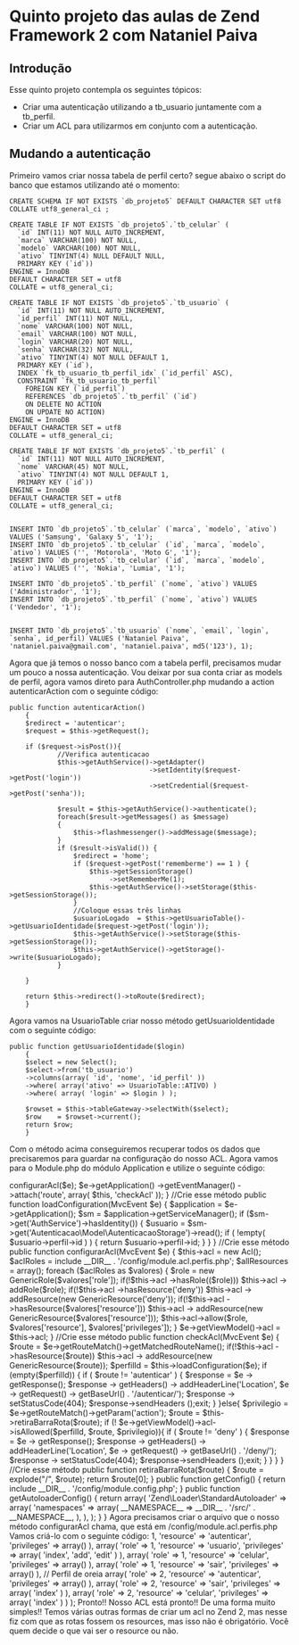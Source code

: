 Quinto projeto das aulas de Zend Framework 2 com Nataniel Paiva
=======================

Introdução
------------

Esse quinto projeto contempla os seguintes tópicos:

* Criar uma autenticação utilizando a tb_usuario juntamente com a tb_perfil.
* Criar um ACL para utilizarmos em conjunto com a autenticação.



Mudando a autenticação
----------------------

Primeiro vamos criar nossa tabela de perfil certo?
segue abaixo o script do banco que estamos utilizando até o momento:

	CREATE SCHEMA IF NOT EXISTS `db_projeto5` DEFAULT CHARACTER SET utf8 COLLATE utf8_general_ci ;

	CREATE TABLE IF NOT EXISTS `db_projeto5`.`tb_celular` (
	  `id` INT(11) NOT NULL AUTO_INCREMENT,
	  `marca` VARCHAR(100) NOT NULL,
	  `modelo` VARCHAR(100) NOT NULL,
	  `ativo` TINYINT(4) NULL DEFAULT NULL,
	  PRIMARY KEY (`id`))
	ENGINE = InnoDB
	DEFAULT CHARACTER SET = utf8
	COLLATE = utf8_general_ci;

	CREATE TABLE IF NOT EXISTS `db_projeto5`.`tb_usuario` (
	  `id` INT(11) NOT NULL AUTO_INCREMENT,
	  `id_perfil` INT(11) NOT NULL,
	  `nome` VARCHAR(100) NOT NULL,
	  `email` VARCHAR(100) NOT NULL,
	  `login` VARCHAR(20) NOT NULL,
	  `senha` VARCHAR(32) NOT NULL,
	  `ativo` TINYINT(4) NOT NULL DEFAULT 1,
	  PRIMARY KEY (`id`),
	  INDEX `fk_tb_usuario_tb_perfil_idx` (`id_perfil` ASC),
	  CONSTRAINT `fk_tb_usuario_tb_perfil`
	    FOREIGN KEY (`id_perfil`)
	    REFERENCES `db_projeto5`.`tb_perfil` (`id`)
	    ON DELETE NO ACTION
	    ON UPDATE NO ACTION)
	ENGINE = InnoDB
	DEFAULT CHARACTER SET = utf8
	COLLATE = utf8_general_ci;

	CREATE TABLE IF NOT EXISTS `db_projeto5`.`tb_perfil` (
	  `id` INT(11) NOT NULL AUTO_INCREMENT,
	  `nome` VARCHAR(45) NOT NULL,
	  `ativo` TINYINT(4) NOT NULL DEFAULT 1,
	  PRIMARY KEY (`id`))
	ENGINE = InnoDB
	DEFAULT CHARACTER SET = utf8
	COLLATE = utf8_general_ci;


	INSERT INTO `db_projeto5`.`tb_celular` (`marca`, `modelo`, `ativo`) VALUES ('Samsung', 'Galaxy 5', '1');
	INSERT INTO `db_projeto5`.`tb_celular` (`id`, `marca`, `modelo`, `ativo`) VALUES ('', 'Motorola', 'Moto G', '1');
	INSERT INTO `db_projeto5`.`tb_celular` (`id`, `marca`, `modelo`, `ativo`) VALUES ('', 'Nokia', 'Lumia', '1');

	INSERT INTO `db_projeto5`.`tb_perfil` (`nome`, `ativo`) VALUES ('Administrador', '1');
	INSERT INTO `db_projeto5`.`tb_perfil` (`nome`, `ativo`) VALUES ('Vendedor', '1');


	INSERT INTO `db_projeto5`.`tb_usuario` (`nome`, `email`, `login`, `senha`, id_perfil) VALUES ('Nataniel Paiva', 'nataniel.paiva@gmail.com', 'nataniel.paiva', md5('123'), 1);


Agora que já temos o nosso banco com a tabela perfil, precisamos mudar um pouco a nossa autenticação.
Vou deixar por sua conta criar as models de perfil, agora vamos direto para AuthController.php mudando a action autenticarAction com o seguinte código:

	public function autenticarAction()
	    {
		$redirect = 'autenticar';
		$request = $this->getRequest();

		if ($request->isPost()){
		        //Verifica autenticacao
		        $this->getAuthService()->getAdapter()
		                               ->setIdentity($request->getPost('login'))
		                               ->setCredential($request->getPost('senha'));

		        $result = $this->getAuthService()->authenticate();
		        foreach($result->getMessages() as $message)
		        {
		            $this->flashmessenger()->addMessage($message);
		        }
		        if ($result->isValid()) {
		            $redirect = 'home';
		            if ($request->getPost('rememberme') == 1 ) {
		                $this->getSessionStorage()
		                     ->setRememberMe(1);
		                $this->getAuthService()->setStorage($this->getSessionStorage());
		            }
		            //Coloque essas três linhas
		            $usuarioLogado  = $this->getUsuarioTable()->getUsuarioIdentidade($request->getPost('login'));
		            $this->getAuthService()->setStorage($this->getSessionStorage());
		            $this->getAuthService()->getStorage()->write($usuarioLogado);
		        }

		}

		return $this->redirect()->toRoute($redirect);
	    }

Agora vamos na UsuarioTable criar nosso método getUsuarioIdentidade com o seguinte código:

	public function getUsuarioIdentidade($login)
	    {
		$select = new Select();
		$select->from('tb_usuario')
		->columns(array( 'id', 'nome', 'id_perfil' ))
		->where( array('ativo' => UsuarioTable::ATIVO) )
		->where( array( 'login' => $login ) );
		
		$rowset = $this->tableGateway->selectWith($select);
		$row    = $rowset->current();
		return $row;
	    }

Com o método acima conseguiremos recuperar todos os dados que precisaremos para guardar na configuração do nosso ACL.
Agora vamos para o Module.php do módulo Application e utilize o seguinte código:

<?php
namespace Application;

use Zend\Mvc\ModuleRouteListener;
use Zend\Mvc\MvcEvent;
use Zend\Permissions\Acl\Resource\GenericResource;
use Zend\Permissions\Acl\Acl;
use Zend\Permissions\Acl\Role\GenericRole;

	class Module
	{
	    //crie esse atributo global
	    protected $acl = null;
	    //Altere esse método
	    public function onBootstrap(MvcEvent $e)
	    {
		$this->configurarAcl($e);
		$e->getApplication()
		    ->getEventManager()
		    ->attach('route', array(
		    $this,
		    'checkAcl'
		));
	    }

	    //Crie esse método
	    public function loadConfiguration(MvcEvent $e)
	    {
	    
	    	$application = $e->getApplication();
	    	$sm = $application->getServiceManager();
	    
	    
	    	if ($sm->get('AuthService')->hasIdentity()) {
	    		$usuario = $sm->get('Autenticacao\Model\AutenticacaoStorage')->read();
	    		if ( !empty( $usuario->perfil->id ) ) {
	    			return $usuario->perfil->id;
	    		}
	    	}
	    
	    
	    }
	    //Crie esse método
	    public function configurarAcl(MvcEvent $e)
	    {
		
	    	$this->acl = new Acl();
	    	$aclRoles = include __DIR__ . '/config/module.acl.perfis.php';
	    	$allResources = array();
	    
	    	foreach ($aclRoles as $valores) {
	    		$role = new GenericRole($valores['role']);
	    		if(!$this->acl ->hasRole(($role)))
	    			$this->acl -> addRole($role);
	    
	    		if(!$this->acl ->hasResource('deny'))
	    			$this->acl -> addResource(new GenericResource('deny'));

	    			if(!$this->acl ->hasResource($valores['resource']))
	    				$this->acl -> addResource(new GenericResource($valores['resource']));
	    
	    			$this->acl->allow($role, $valores['resource'], $valores['privileges']);
	    		}
	    
	    		$e->getViewModel()->acl = $this->acl;
	    }
	    //Crie esse método
	    public function checkAcl(MvcEvent $e)
	    {
	    	$route = $e->getRouteMatch()->getMatchedRouteName();
	    	
	    	if(!$this->acl ->hasResource($route))
	    		$this->acl -> addResource(new GenericResource($route));
	    
	    	$perfilId = $this->loadConfiguration($e);
	    	if (empty($perfilId)) {
	    		if ( $route != 'autenticar' ) {
	    			$response = $e -> getResponse();
	    			$response -> getHeaders() -> addHeaderLine('Location', $e -> getRequest() -> getBaseUrl() . '/autenticar/');
	    			$response -> setStatusCode(404);
	    			$response->sendHeaders ();exit;
	    		}
	    	}else{
	    		$privilegio = $e->getRouteMatch()->getParam('action');
	    		$route      = $this->retiraBarraRota($route);
	    		if (! $e->getViewModel()->acl->isAllowed($perfilId, $route, $privilegio)){
					if ( $route != 'deny' ) {
						$response = $e -> getResponse();
						$response -> getHeaders() -> addHeaderLine('Location', $e -> getRequest() -> getBaseUrl() . '/deny/');
						$response -> setStatusCode(404);
						$response->sendHeaders ();exit;
					}
	    		}
	    	}
	    }
	    //Crie esse método
	    public function retiraBarraRota($route)
	    {
		$route      = explode("/", $route);
		return $route[0];
	    }
	    
	    public function getConfig()
	    {
	    	return include __DIR__ . '/config/module.config.php';
	    }
	    
	    public function getAutoloaderConfig()
	    {
	    	return array(
	    			'Zend\Loader\StandardAutoloader' => array(
	    					'namespaces' => array(
	    							__NAMESPACE__ => __DIR__ . '/src/' . __NAMESPACE__,
	    					),
	    			),
	    	);
	    }
	}

Agora precisamos criar o arquivo que o nosso método configurarAcl chama, que está em /config/module.acl.perfis.php
Vamos criá-lo com o seguinte código:

	<?php
	return array(
	    // Perfil de administrador
	    array(
		'role' => 1,
		'resource' => 'autenticar',
		'privileges' => array()
	    ),
	    array(
		'role' => 1,
		'resource' => 'usuario',
		'privileges' => array(
		    'index',
		    'add',
		    'edit'
		)
	    ),
	    array(
		'role' => 1,
		'resource' => 'celular',
		'privileges' => array()
	    ),
	    array(
		'role' => 1,
		'resource' => 'sair',
		'privileges' => array()
	    ),
	    
	    // Perfil de oreia
	    array(
		'role' => 2,
		'resource' => 'autenticar',
		'privileges' => array()
	    ),
	    array(
		'role' => 2,
		'resource' => 'sair',
		'privileges' => array(
		    'index'
		)
	    ),
	    array(
		'role' => 2,
		'resource' => 'celular',
		'privileges' => array(
		    'index'
		)
	    )
	);

Pronto!! Nosso ACL está pronto!!
De uma forma muito simples!! Temos várias outras formas de criar um acl no Zend 2, mas nesse fiz com que as rotas fossem os resources, mas isso não é obrigatório.
Você quem decide o que vai ser o resource ou não.















